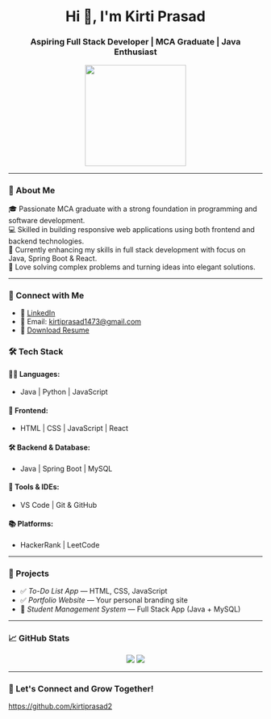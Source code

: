 <h1 align="center">Hi 👋, I'm Kirti Prasad</h1>
<h3 align="center">Aspiring Full Stack Developer | MCA Graduate | Java Enthusiast</h3>

<p align="center">
  <img src="D:\Kirti's Portfolio\pic.jpg" width="200"/>
</p>

---

### 🚀 About Me

🎓 Passionate MCA graduate with a strong foundation in programming and software development.  
💻 Skilled in building responsive web applications using both frontend and backend technologies.  
🔧 Currently enhancing my skills in full stack development with focus on Java, Spring Boot & React.  
🧠 Love solving complex problems and turning ideas into elegant solutions.

---

### 💼 Connect with Me

- 🔗 [LinkedIn](https://www.linkedin.com/in/kirti-prasad-62a831302?utm_source=share&utm_campaign=share_via&utm_content=profile&utm_medium=android_app)
- 📧 Email: kirtiprasad1473@gmail.com
- 📄 [Download Resume]("D:\Kirti_resume.pdf")


### 🛠 Tech Stack

#### 🧑‍💻 Languages:
- Java | Python | JavaScript

#### 🎨 Frontend:
- HTML | CSS | JavaScript | React

#### 🛠 Backend & Database:
- Java | Spring Boot | MySQL

#### 🧰 Tools & IDEs:
- VS Code | Git & GitHub

#### 📚 Platforms:
- HackerRank | LeetCode

---

### 📂 Projects

- ✅ *To-Do List App* — HTML, CSS, JavaScript
- ✅ *Portfolio Website* — Your personal branding site
- 🚧 *Student Management System* — Full Stack App (Java + MySQL)

---

### 📈 GitHub Stats

<p align="center">
  <img src="https://github-readme-stats.vercel.app/api?username=kirtiprasad2&show_icons=true&theme=react" />
  <img src="https://github-readme-streak-stats.herokuapp.com/?user=kirtiprasad2&theme=react" />
</p>

---

### 🤝 Let's Connect and Grow Together!
https://github.com/kirtiprasad2
